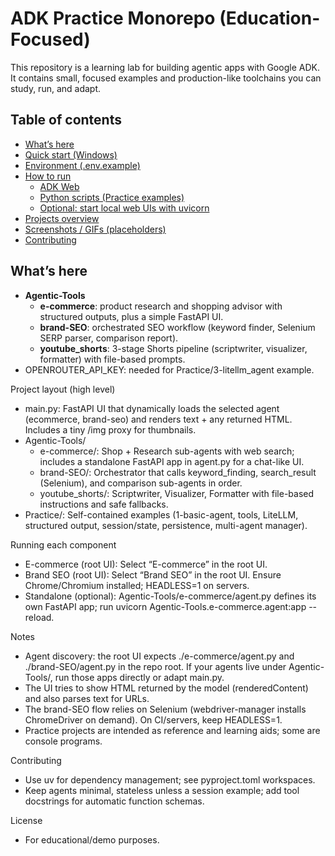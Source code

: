 # ADK Practice Monorepo (Education-Focused)

This repository is a learning lab for building agentic apps with Google ADK. It contains small, focused examples and production-like toolchains you can study, run, and adapt.

## Table of contents
- [What’s here](#whats-here)
- [Quick start (Windows)](#quick-start-windows)
- [Environment (.env.example)](#environment-envexample)
- [How to run](#how-to-run)
  - [ADK Web](#adk-web)
  - [Python scripts (Practice examples)](#python-scripts-practice-examples)
  - [Optional: start local web UIs with uvicorn](#optional-start-local-web-uis-with-uvicorn)
- [Projects overview](#projects-overview)
- [Screenshots / GIFs (placeholders)](#screenshots--gifs-placeholders)
- [Contributing](#contributing)

## What’s here
- **Agentic-Tools**
  - **e-commerce**: product research and shopping advisor with structured outputs, plus a simple FastAPI UI.
  - **brand-SEO**: orchestrated SEO workflow (keyword finder, Selenium SERP parser, comparison report).
  - **youtube_shorts**: 3-stage Shorts pipeline (scriptwriter, visualizer, formatter) with file-based prompts.
- OPENROUTER_API_KEY: needed for Practice/3-litellm_agent example.

Project layout (high level)
- main.py: FastAPI UI that dynamically loads the selected agent (ecommerce, brand-seo) and renders text + any returned HTML. Includes a tiny /img proxy for thumbnails.
- Agentic-Tools/
  - e-commerce/: Shop + Research sub-agents with web search; includes a standalone FastAPI app in agent.py for a chat-like UI.
  - brand-SEO/: Orchestrator that calls keyword_finding, search_result (Selenium), and comparison sub-agents in order.
  - youtube_shorts/: Scriptwriter, Visualizer, Formatter with file-based instructions and safe fallbacks.
- Practice/: Self-contained examples (1-basic-agent, tools, LiteLLM, structured output, session/state, persistence, multi-agent manager).

Running each component
- E-commerce (root UI): Select “E-commerce” in the root UI.
- Brand SEO (root UI): Select “Brand SEO” in the root UI. Ensure Chrome/Chromium installed; HEADLESS=1 on servers.
- Standalone (optional): Agentic-Tools/e-commerce/agent.py defines its own FastAPI app; run uvicorn Agentic-Tools.e-commerce.agent:app --reload.

Notes
- Agent discovery: the root UI expects ./e-commerce/agent.py and ./brand-SEO/agent.py in the repo root. If your agents live under Agentic-Tools/, run those apps directly or adapt main.py.
- The UI tries to show HTML returned by the model (renderedContent) and also parses text for URLs.
- The brand-SEO flow relies on Selenium (webdriver-manager installs ChromeDriver on demand). On CI/servers, keep HEADLESS=1.
- Practice projects are intended as reference and learning aids; some are console programs.

Contributing
- Use uv for dependency management; see pyproject.toml workspaces.
- Keep agents minimal, stateless unless a session example; add tool docstrings for automatic function schemas.

License
- For educational/demo purposes.
